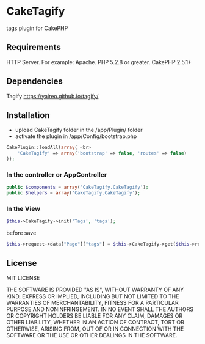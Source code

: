 # CakeTagify
tags plugin for CakePHP

<h2>Requirements</h2>

HTTP Server. For example: Apache.
PHP 5.2.8 or greater.
CakePHP 2.5.1+

<h2>Dependencies</h2>

Tagify https://yaireo.github.io/tagify/

<h2>Installation</h2>

- upload CakeTagify folder in the /app/Plugin/ folder
- activate the plugin in /app/Config/bootstrap.php

```php
CakePlugin::loadAll(array( <br>
    'CakeTagify' => array('bootstrap' => false, 'routes' => false)
));
```

<h3>In the controller or AppController</h3>

```php
public $components = array('CakeTagify.CakeTagify');
public $helpers = array('CakeTagify.CakeTagify');
```

<h3>In the View</h3>

```php
$this->CakeTagify->init('Tags', 'tags');
```

before save

```php
$this->request->data["Page"]["tags"] = $this->CakeTagify->get($this->request->data["Page"]["tags"]);
```

<h2>License</h2>

MIT LICENSE

THE SOFTWARE IS PROVIDED "AS IS", WITHOUT WARRANTY OF ANY KIND, EXPRESS OR
IMPLIED, INCLUDING BUT NOT LIMITED TO THE WARRANTIES OF MERCHANTABILITY,
FITNESS FOR A PARTICULAR PURPOSE AND NONINFRINGEMENT. IN NO EVENT SHALL THE
AUTHORS OR COPYRIGHT HOLDERS BE LIABLE FOR ANY CLAIM, DAMAGES OR OTHER
LIABILITY, WHETHER IN AN ACTION OF CONTRACT, TORT OR OTHERWISE, ARISING FROM,
OUT OF OR IN CONNECTION WITH THE SOFTWARE OR THE USE OR OTHER DEALINGS IN THE
SOFTWARE.
